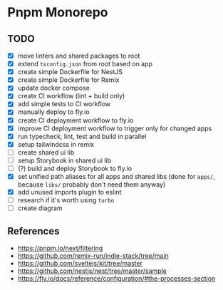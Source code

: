 # Pnpm Monorepo

## TODO

- [x] move linters and shared packages to root
- [x] extend `tsconfig.json` from root based on app
- [x] create simple Dockerfile for NestJS
- [x] create simple Dockerfile for Remix
- [x] update docker compose
- [x] create CI workflow (lint + build only)
- [x] add simple tests to CI workflow
- [x] manually deploy to fly.io
- [x] create CI deployment workflow to fly.io
- [x] improve CI deployment workflow to trigger only for changed apps
- [x] run typecheck, lint, test and build in parallel
- [x] setup tailwindcss in remix
- [ ] create shared ui lib
- [ ] setup Storybook in shared ui lib
- [ ] (?) build and deploy Storybook to fly.io
- [x] set unified path aliases for all apps and shared libs (done for `apps/`, because `libs/` probably don't need them anyway)
- [x] add unused imports plugin to eslint
- [ ] research if it's worth using `turbo`
- [ ] create diagram

## References

- https://pnpm.io/next/filtering
- https://github.com/remix-run/indie-stack/tree/main
- https://github.com/sveltejs/kit/tree/master
- https://github.com/nestjs/nest/tree/master/sample
- https://fly.io/docs/reference/configuration/#the-processes-section
